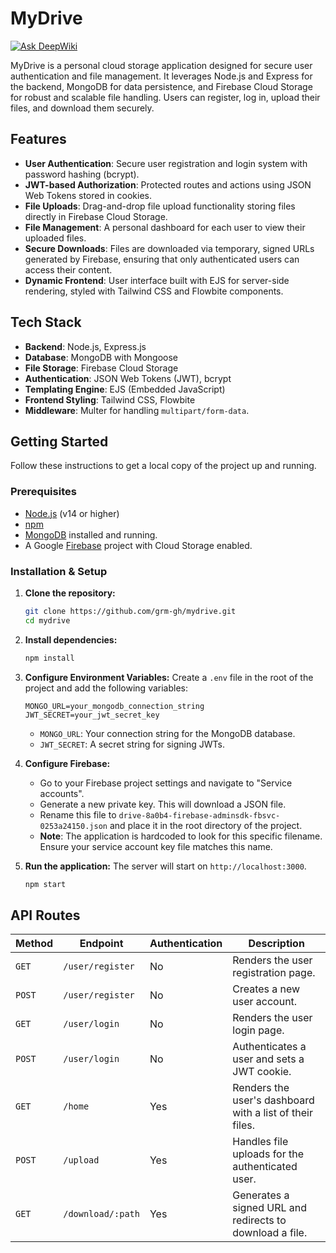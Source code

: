 # MyDrive
[![Ask DeepWiki](https://devin.ai/assets/askdeepwiki.png)](https://deepwiki.com/Grm-gh/MyDrive)

MyDrive is a personal cloud storage application designed for secure user authentication and file management. It leverages Node.js and Express for the backend, MongoDB for data persistence, and Firebase Cloud Storage for robust and scalable file handling. Users can register, log in, upload their files, and download them securely.

## Features

-   **User Authentication**: Secure user registration and login system with password hashing (bcrypt).
-   **JWT-based Authorization**: Protected routes and actions using JSON Web Tokens stored in cookies.
-   **File Uploads**: Drag-and-drop file upload functionality storing files directly in Firebase Cloud Storage.
-   **File Management**: A personal dashboard for each user to view their uploaded files.
-   **Secure Downloads**: Files are downloaded via temporary, signed URLs generated by Firebase, ensuring that only authenticated users can access their content.
-   **Dynamic Frontend**: User interface built with EJS for server-side rendering, styled with Tailwind CSS and Flowbite components.

## Tech Stack

-   **Backend**: Node.js, Express.js
-   **Database**: MongoDB with Mongoose
-   **File Storage**: Firebase Cloud Storage
-   **Authentication**: JSON Web Tokens (JWT), bcrypt
-   **Templating Engine**: EJS (Embedded JavaScript)
-   **Frontend Styling**: Tailwind CSS, Flowbite
-   **Middleware**: Multer for handling `multipart/form-data`.

## Getting Started

Follow these instructions to get a local copy of the project up and running.

### Prerequisites

-   [Node.js](https://nodejs.org/) (v14 or higher)
-   [npm](https://www.npmjs.com/)
-   [MongoDB](https://www.mongodb.com/try/download/community) installed and running.
-   A Google [Firebase](https://firebase.google.com/) project with Cloud Storage enabled.

### Installation & Setup

1.  **Clone the repository:**
    ```sh
    git clone https://github.com/grm-gh/mydrive.git
    cd mydrive
    ```

2.  **Install dependencies:**
    ```sh
    npm install
    ```

3.  **Configure Environment Variables:**
    Create a `.env` file in the root of the project and add the following variables:
    ```env
    MONGO_URL=your_mongodb_connection_string
    JWT_SECRET=your_jwt_secret_key
    ```
    - `MONGO_URL`: Your connection string for the MongoDB database.
    - `JWT_SECRET`: A secret string for signing JWTs.

4.  **Configure Firebase:**
    - Go to your Firebase project settings and navigate to "Service accounts".
    - Generate a new private key. This will download a JSON file.
    - Rename this file to `drive-8a0b4-firebase-adminsdk-fbsvc-0253a24150.json` and place it in the root directory of the project.
    - **Note**: The application is hardcoded to look for this specific filename. Ensure your service account key file matches this name.

5.  **Run the application:**
    The server will start on `http://localhost:3000`.
    ```sh
    npm start
    ```

## API Routes

| Method | Endpoint             | Authentication | Description                                             |
|--------|----------------------|----------------|---------------------------------------------------------|
| `GET`  | `/user/register`     | No             | Renders the user registration page.                     |
| `POST` | `/user/register`     | No             | Creates a new user account.                             |
| `GET`  | `/user/login`        | No             | Renders the user login page.                            |
| `POST` | `/user/login`        | No             | Authenticates a user and sets a JWT cookie.             |
| `GET`  | `/home`              | Yes            | Renders the user's dashboard with a list of their files.|
| `POST` | `/upload`            | Yes            | Handles file uploads for the authenticated user.        |
| `GET`  | `/download/:path`    | Yes            | Generates a signed URL and redirects to download a file.|
